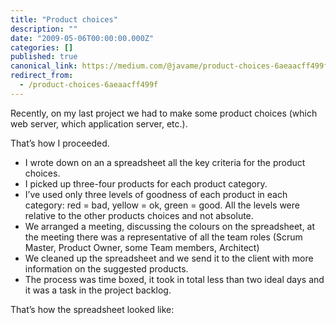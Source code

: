 ```yaml
---
title: "Product choices"
description: ""
date: "2009-05-06T00:00:00.000Z"
categories: []
published: true
canonical_link: https://medium.com/@javame/product-choices-6aeaacff499f
redirect_from:
  - /product-choices-6aeaacff499f
---
```


Recently, on my last project we had to make some product choices (which web server, which application server, etc.).

That’s how I proceeded.

-   I wrote down on an a spreadsheet all the key criteria for the product choices.
-   I picked up three-four products for each product category.
-   I’ve used only three levels of goodness of each product in each category: red = bad, yellow = ok, green = good. All the levels were relative to the other products choices and not absolute.
-   We arranged a meeting, discussing the colours on the spreadsheet, at the meeting there was a representative of all the team roles (Scrum Master, Product Owner, some Team members, Architect)
-   We cleaned up the spreadsheet and we send it to the client with more information on the suggested products.
-   The process was time boxed, it took in total less than two ideal days and it was a task in the project backlog.

That’s how the spreadsheet looked like:
